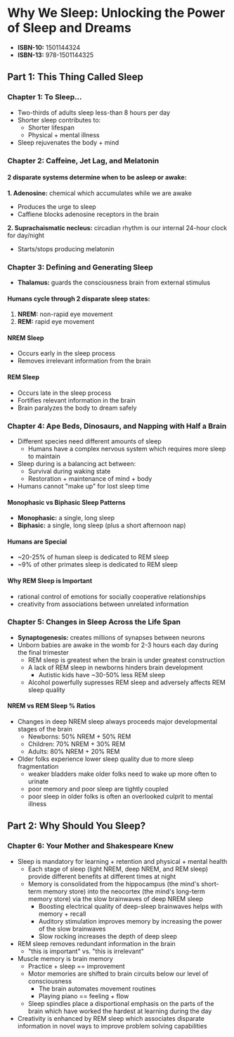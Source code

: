 # Why We Sleep: Unlocking the Power of Sleep and Dreams

* **ISBN-10:** 1501144324
* **ISBN-13:** 978-1501144325

## Part 1: This Thing Called Sleep

### Chapter 1: To Sleep...

* Two-thirds of adults sleep less-than 8 hours per day
* Shorter sleep contributes to:
  * Shorter lifespan
  * Physical + mental illness
* Sleep rejuvenates the body + mind

### Chapter 2: Caffeine, Jet Lag, and Melatonin

#### 2 disparate systems determine when to be asleep or awake:

**1. Adenosine:** chemical which accumulates while we are awake
* Produces the urge to sleep
* Caffiene blocks adenosine receptors in the brain

**2. Suprachaismatic necleus:** circadian rhythm is our internal 24-hour clock for day/night
* Starts/stops producing melatonin

### Chapter 3: Defining and Generating Sleep

* **Thalamus:** guards the consciousness brain from external stimulus

#### Humans cycle through 2 disparate sleep states:

1. **NREM:** non-rapid eye movement
2. **REM:** rapid eye movement

#### NREM Sleep

* Occurs early in the sleep process
* Removes irrelevant information from the brain

#### REM Sleep

* Occurs late in the sleep process
* Fortifies relevant information in the brain
* Brain paralyzes the body to dream safely

### Chapter 4: Ape Beds, Dinosaurs, and Napping with Half a Brain

* Different species need different amounts of sleep
  * Humans have a complex nervous system which requires more sleep to maintain
* Sleep during is a balancing act between:
  * Survival during waking state
  * Restoration + maintenance of mind + body
* Humans cannot "make up" for lost sleep time

#### Monophasic vs Biphasic Sleep Patterns

* **Monophasic:** a single, long sleep
* **Biphasic:** a single, long sleep (plus a short afternoon nap)

#### Humans are Special

* ~20-25% of human sleep is dedicated to REM sleep
* ~9% of other primates sleep is dedicated to REM sleep

#### Why REM Sleep is Important

* rational control of emotions for socially cooperative relationships
* creativity from associations between unrelated information

### Chapter 5: Changes in Sleep Across the Life Span

* **Synaptogenesis:** creates millions of synapses between neurons
* Unborn babies are awake in the womb for 2-3 hours each day during the final trimester
  * REM sleep is greatest when the brain is under greatest construction
  * A lack of REM sleep in newborns hinders brain development
    * Autistic kids have ~30-50% less REM sleep
  * Alcohol powerfully supresses REM sleep and adversely affects REM sleep quality

#### NREM vs REM Sleep % Ratios

* Changes in deep NREM sleep always proceeds major developmental stages of the brain
  * Newborns: 50% NREM + 50% REM
  * Children: 70% NREM + 30% REM
  * Adults: 80% NREM + 20% REM
* Older folks experience lower sleep quality due to more sleep fragmentation
  * weaker bladders make older folks need to wake up more often to urinate
  * poor memory and poor sleep are tightly coupled
  * poor sleep in older folks is often an overlooked culprit to mental illness

## Part 2: Why Should You Sleep?

### Chapter 6: Your Mother and Shakespeare Knew

* Sleep is mandatory for learning + retention and physical + mental health
  * Each stage of sleep (light NREM, deep NREM, and REM sleep) provide different benefits at different times at night
  * Memory is consolidated from the hippocampus (the mind's short-term memory store) into the neocortex (the mind's long-term memory store) via the slow brainwaves of deep NREM sleep
    * Boosting electrical quality of deep-sleep brainwaves helps with memory + recall
    * Auditory stimulation improves memory by increasing the power of the slow brainwaves
    * Slow rocking increases the depth of deep sleep
* REM sleep removes redundant information in the brain
  * "this is important" vs. "this is irrelevant"
* Muscle memory is brain memory
  * Practice + sleep == improvement
  * Motor memories are shifted to brain circuits below our level of consciousness
    * The brain automates movement routines
    * Playing piano == feeling + flow
  * Sleep spindles place a disportional emphasis on the parts of the brain which have worked the hardest at learning during the day
* Creativity is enhanced by REM sleep which associates disparate information in novel ways to improve problem solving capabilities
